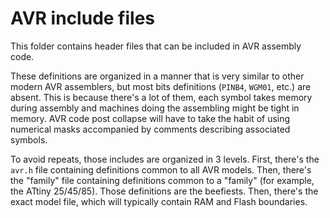 # AVR include files

This folder contains header files that can be included in AVR assembly code.

These definitions are organized in a manner that is very similar to other
modern AVR assemblers, but most bits definitions (`PINB4`, `WGM01`, etc.) are
absent. This is because there's a lot of them, each symbol takes memory during
assembly and machines doing the assembling might be tight in memory. AVR code
post collapse will have to take the habit of using numerical masks accompanied
by comments describing associated symbols.

To avoid repeats, those includes are organized in 3 levels. First, there's the
`avr.h` file containing definitions common to all AVR models. Then, there's the
"family" file containing definitions common to a "family" (for example, the
ATtiny 25/45/85). Those definitions are the beefiests. Then, there's the exact
model file, which will typically contain RAM and Flash boundaries.
